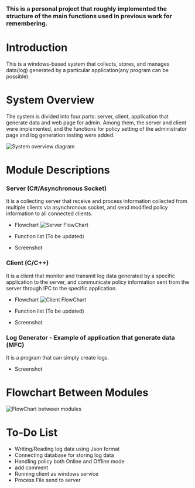 ### This is a personal project that roughly implemented the structure of the main functions used in previous work for remembering.

# Introduction
This is a windows-based system that collects, stores, and manages data(log) generated by a particular application(any program can be possible).


# System Overview

The system is divided into four parts: server, client, application that generate data and web page for admin. Among them, the server and client were implemented, and the functions for policy setting of the administrator page and log generation testing were added.

![System overview diagram](https://user-images.githubusercontent.com/67772643/86521595-08db2800-be21-11ea-89a8-41a1d208ae07.png)


# Module Descriptions

### Server (C#/Asynchronous Socket)

It is a collecting server that receive and process information collected from multiple clients via asynchronous socket, and send modified policy information to all connected clients.

* Flowchart
![Server FlowChart](https://user-images.githubusercontent.com/67772643/86544226-106b0180-bef3-11ea-8222-4d954893533b.png)

* Function list
  (To be updated)
  
* Screenshot

### Client (C/C++)

It is a client that monitor and transmit log data generated by a specific application to the server, and communicate policy information sent from the server through IPC to the specific application.

* Flowchart
![Client FlowChart](https://user-images.githubusercontent.com/67772643/86551015-ea088e80-bf11-11ea-90fb-43905cbccd62.png)

* Function list
  (To be updated)
  
* Screenshot

### Log Generator - Example of application that generate data (MFC)
It is a program that can simply create logs.

* Screenshot

# Flowchart Between Modules

![FlowChart between modules](https://user-images.githubusercontent.com/67772643/86551038-f7be1400-bf11-11ea-8904-1c7cfb263284.png)

# To-Do List
* Writing/Reading log data using Json format
* Connecting database for storing log data
* Handling policy both Online and Offline mode
* add comment
* Running client as windows service
* Process File send to server
